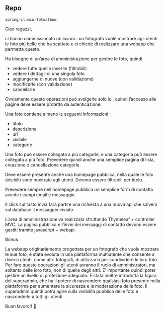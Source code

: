 ## Repo
`spring-il-mio-fotoalbum`


Ciao ragazzi,

ci hanno commissionato un lavoro : un fotografo vuole mostrare agli utenti le foto più belle che ha scattato e ci chiede di realizzare una webapp che permetta questo.

Ha bisogno di un’area di amministrazione per gestire le foto, quindi
- vedere tutte quelle inserite (filtrabili)
- vedere i dettagli di una singola foto
- aggiungerne di nuove (con validazione)
- modificarle (con validazione)
- cancellarle

Ovviamente queste operazioni può svolgerle solo lui, quindi l’accesso alle pagine deve essere protetto da autenticazione.

Una foto contiene almeno le seguenti informazioni :
- titolo
- descrizione
- url
- visibile
- categorie

Una foto può essere collegata a più categorie, e una categoria può essere collegata a più foto.
Prevedere quindi anche una semplice pagina di lista, creazione e cancellazione categorie.

Deve essere presente anche una homepage pubblica, nella quale le foto (visibili) sono mostrate agli utenti.
Devono essere filtrabili per titolo.

Prevedere sempre nell’homepage pubblica un semplice form di contatto avente i campi email e messaggio.

Il click sul tasto invia farà partire una richiesta a una nuova api che salverà sul database il messaggio inviato.

L’area di amministrazione va realizzata sfruttando Thymeleaf + controller MVC.
La pagina pubblica e l’invio dei messaggi di contatto devono essere gestiti tramite javascript + webapi.

Bonus

La webapp originariamente progettata per un fotografo che vuole mostrare le sue foto, è stata evoluta in una piattaforma multiutente che consente a diversi utenti, come altri fotografi, di utilizzarla per condividere le loro foto. Per fare queste operazioni gli utenti avranno il ruolo di amministratori, ma soltanto delle loro foto, non di quelle degli altri. E’ importante quindi poter gestire un livello di protezione adeguato.
È stata inoltre introdotta la figura del superadmin, che ha il potere di nascondere qualsiasi foto presente nella piattaforma per aumentare la sicurezza e la moderazione delle foto. 
Il superadmin quindi potrà agire sulla visibilità pubblica delle foto e nasconderle a tutti gli utenti.

Buon lavoro!! 🙂
>